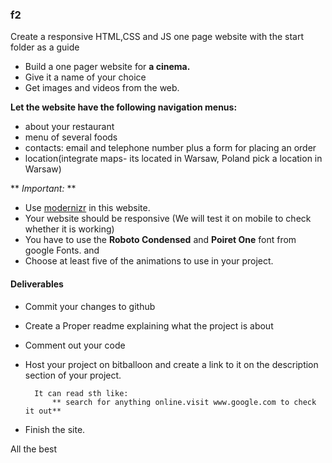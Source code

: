 ### f2
Create a responsive HTML,CSS  and JS one page website with the start folder as a guide
- Build a one pager website for **a cinema.**
- Give it a name of your choice
- Get images  and videos from the web.


 **Let the website have the following navigation menus:**
- about your restaurant
- menu of several foods
- contacts: email and telephone number plus a form for placing an order
- location(integrate maps- its located in Warsaw, Poland pick a location in Warsaw)

** *Important:* **
- Use [modernizr](https://modernizr.com/) in this website.
- Your website should be responsive (We will test it on mobile to check whether it is working)
- You have to use the **Roboto Condensed** and **Poiret One** font from google Fonts. and
- Choose at least five of the animations to use in your project.

#### Deliverables
- Commit your changes to github
- Create a Proper readme explaining what the project is about
- Comment out your code
- Host your project on bitballoon and create a link to it on the description section of your project.

		It can read sth like:
			** search for anything online.visit www.google.com to check it out**

- Finish the site.


All the best
